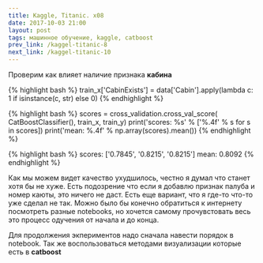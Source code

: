 ```yaml
---
title: Kaggle, Titanic. x08
date: 2017-10-03 21:00 
layout: post
tags: машинное обучение, kaggle, catboost
prev_link: /kaggel-titanic-8
next_link: /kaggel-titanic-10
---
```


Проверим как влияет наличие признака __кабина__

{%  highlight bash %}
train_x['CabinExists'] = data['Cabin'].apply(lambda c: 1 if isinstance(c, str) else 0)
{% endhighlight %}

{%  highlight bash %}
scores = cross_validation.cross_val_score(
    CatBoostClassifier(), train_x, train_y)
print('scores: %s' % ['%.4f' % s for s in scores])
print('mean: %.4f' % np.array(scores).mean())
{% endhighlight %}

{%  highlight bash %}
scores: ['0.7845', '0.8215', '0.8215']
mean: 0.8092
{% endhighlight %}

Как мы можем видет качество ухудшилось, честно я думал что станет хотя бы не хуже. Есть подозрение
что если я добавлю признак палуба и номер каюты, это ничего не даст. Есть еще вариант, что я где-то что-то уже сделал не так. Можно было бы конечно обратиться к интернету посмотреть разные notebooks, но хочется самому прочувстовать весь это процесс одучения от начала и до конца. 

Для продолжения экпериментов надо сначала навести порядок в notebook. Так же воспользоваться методами визуализации которые есть в __catboost__

